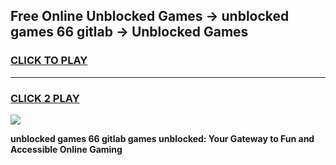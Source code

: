 
## Free Online Unblocked Games → unblocked games 66 gitlab → Unblocked Games
<h3>
<a href="https://premium.freeplayer.one?title=unblocked_games_66_gitlab&ref=21F">CLICK TO PLAY</a></h3>
<hr>

<h3>
<a href="https://premium.freeplayer.one?title=unblocked_games_66_gitlab&ref=21F">CLICK 2 PLAY</a>
  
</h3>

<a href="https://premium.freeplayer.one?title=unblocked_games_66_gitlab&ref=21F/"><img src="https://clearcache.store/games.png"></a>


**unblocked games 66 gitlab games unblocked: Your Gateway to Fun and Accessible Online Gaming**
